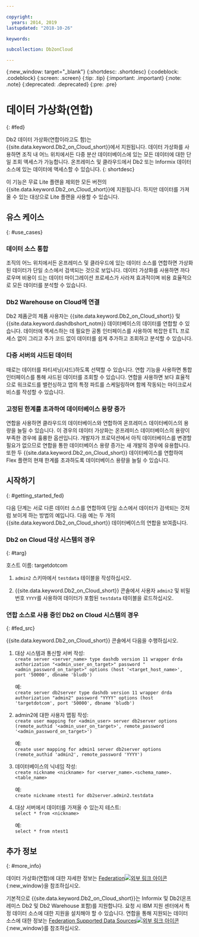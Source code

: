 ```yaml
---

copyright:
  years: 2014, 2019
lastupdated: "2018-10-26"

keywords: 

subcollection: Db2onCloud

---
```


<!-- Attribute definitions --> 
{:new_window: target="_blank"}
{:shortdesc: .shortdesc}
{:codeblock: .codeblock}
{:screen: .screen}
{:tip: .tip}
{:important: .important}
{:note: .note}
{:deprecated: .deprecated}
{:pre: .pre}

# 데이터 가상화(연합)
{: #fed}

Db2 데이터 가상화(연합이라고도 함)는 {{site.data.keyword.Db2_on_Cloud_short}}에서 지원됩니다. 데이터 가상화를 사용하면 조직 내 어느 위치에서든 다중 분산 데이터베이스에 있는 모든 데이터에 대한 단일 조회 액세스가 가능합니다. 온프레미스 및 클라우드에서 Db2 또는 Informix 데이터 소스에 있는 데이터에 액세스할 수 있습니다. 
{: shortdesc}

이 기능은 무료 Lite 플랜을 제외한 모든 버전의 {{site.data.keyword.Db2_on_Cloud_short}}에 지원됩니다. 하지만 데이터를 가져올 수 있는 대상으로 Lite 플랜을 사용할 수 있습니다.

## 유스 케이스
{: #use_cases}

### 데이터 소스 통합

조직의 어느 위치에서든 온프레미스 및 클라우드에 있는 데이터 소스를 연합하면 가상화된 데이터가 단일 소스에서 검색되는 것으로 보입니다. 데이터 가상화를 사용하면 까다로우며 비용이 드는 데이터 마이그레이션 프로세스가 사라져 효과적이며 비용 효율적으로 모든 데이터를 분석할 수 있습니다.

<!-- A company may have started their operations with an on-premises Db2 server. As cloud technology becomes more widespread and companies start to operate on cloud in a cost-effective fashion, there will be continued Cloud growth. However, the organization’s data on both sources remain as a critical component to their decision-making processes. By way of example, a client operating in retail industry needs to be able to access all data, say customer information, to run further analysis on their customers’ consumption behaviors. They need to be able to identify customers, match their records on cloud with already existing ones from an on-premises database and compose them as if the data is being retrieved from a single source. Federation capability here prevents the burdensome data migration process and allows the user to access the data without moving the data.

located in the cloud and on-premises -->

### Db2 Warehouse on Cloud에 연결

Db2 제품군의 제품 사용자는 {{site.data.keyword.Db2_on_Cloud_short}} 및 {{site.data.keyword.dashdbshort_notm}} 데이터베이스의 데이터를 연합할 수 있습니다. 데이터에 액세스하는 데 필요한 공통 인터페이스를 사용하여 복잡한 ETL 프로세스 없이 그리고 추가 코드 없이 데이터를 쉽게 추가하고 조회하고 분석할 수 있습니다.

<!-- Db2 family users would now be able to federate data between Db2 on Cloud and Db2 Warehouse on Cloud. By being provided a common interface for accessing the data, a user can now easily add or query data from or to the Warehouse without complex ETL processes or any additional code. -->

### 다중 서버의 샤드된 데이터

때로는 데이터를 파티셔닝(샤드)하도록 선택할 수 있습니다. 연합 기능을 사용하면 통합 인터페이스를 통해 샤드된 데이터를 조회할 수 있습니다. 연합을 사용하면 보다 효율적으로 워크로드를 밸런싱하고 앱의 특정 파트를 스케일링하며 함께 작동되는 마이크로서비스를 작성할 수 있습니다. 

<!-- At times, users may choose to partition (shard). With federation capabilities, data can be queried with a unified interface and this lets the user better balance the workload, scale specific parts of an app or create microservices that work together. -->

### 고정된 한계를 초과하여 데이터베이스 용량 증가

연합을 사용하면 클라우드의 데이터베이스와 연합하여 온프레미스 데이터베이스의 용량을 늘릴 수 있습니다. 이 경우의 데이터 가상화는 온프레미스 데이터베이스의 용량이 부족한 경우에 훌륭한 옵션입니다. 개발자가 프로덕션에서 아직 데이터베이스를 변경할 필요가 없으므로 연합을 통한 데이터베이스 용량 증가는 새 개발의 경우에 유용합니다. 또한 두 {{site.data.keyword.Db2_on_Cloud_short}} 데이터베이스를 연합하여 Flex 플랜의 현재 한계를 초과하도록 데이터베이스 용량을 늘릴 수 있습니다.

<!-- By using federation, users can increase capacity of an on premises database by federating to or from the cloud. This is a great option if your on premises database is running out of storage. Increased capacity will also be useful for new development as our users no longer need to change a database in production. You can also use this feature to federate between two Db2 on Cloud databases to increase the capacity beyond the current limits of the Flex plan. -->

## 시작하기
{: #getting_started_fed}

다음 단계는 서로 다른 데이터 소스를 연합하여 단일 소스에서 데이터가 검색되는 것처럼 보이게 하는 방법의 예입니다. 다음 예는 두 개의 {{site.data.keyword.Db2_on_Cloud_short}} 데이터베이스의 연합을 보여줍니다.

### Db2 on Cloud 대상 시스템의 경우
{: #targ}

호스트 이름: targetdotcom

1. `admin2` 스키마에서 `testdata` 테이블을 작성하십시오.

2. {{site.data.keyword.Db2_on_Cloud_short}} 콘솔에서 사용자 `admin2` 및 비밀번호 `YYYY`를 사용하여 데이터가 포함된 `testdata` 테이블을 로드하십시오.

<!-- ### On a client machine of the target

1. Catalog the target machine:<br/>
   `db2 catalog tcpip node <node_name> remote <host_name> server 50000`<br/>

   For example:<br/>
   `db2 catalog tcpip node fedS remote targetdotcom server 50000`

2. Catalog the database on fedS:<br/>
   `db2 catalog db bludb as <db_name> at node <node_name>`

   For example:<br/>
   `db2 catalog db bludb as srcdb at node fedS`

3. Connect to the database on fedS:<br/>
   `db2 connect to <catalog_db_name> user <admin_user> using '<admin_password>'`

   For example:<br/>
   `db2 connect to srcdb user 'admin1' with password 'XXXX'`

4. Create a wrapper on fedS:<br/>
   `db2 "create wrapper drda"`

5. Create a server to talk to the target machine:<br/>
   `db2 "create server <server_name> type dashdb version 11 wrapper drda authorization \"<admin_user_on_target>\" password \"<admin_password_on_target>\" options (host '<target_host_name>', port '50000', dbname 'bludb')"`

   For example:<br/>
   `db2 "create server db2server type dashdb version 11 wrapper drda authorization \"admin2\" password \"YYYY\" options (host 'targetdotcom', port '50000', dbname 'bludb')"`

6. Create the user mapping for admin2:<br/>
   `db2 "create user mapping for <admin_user> server db2server options (remote_authid '<admin_user_on_target>', remote_password '<admin_password_on_target>')"`

   For example:<br/>
   `db2 "create user mapping for admin1 server db2server options (remote_authid 'admin2', remote_password 'YYYY')"`

7. Create a nickname for the database:<br/>
   `db2 -v "create nickname <nickname> for <server_name>.<schema_name>.<table_name>"`

   For example:<br/>
   `db2 -v "create nickname ntest1 for db2server.admin2.testdata"`

### On the Db2 on Cloud source machine

1. Test that you can pull data from the target server:<br/>
   `db2 "select * from <nickname>"`

   For example:<br/>
   `db2 "select * from ntest1"`
-->

### 연합 소스로 사용 중인 Db2 on Cloud 시스템의 경우
{: #fed_src}

{{site.data.keyword.Db2_on_Cloud_short}} 콘솔에서 다음을 수행하십시오.

1. 대상 시스템과 통신할 서버 작성:<br/>
   `create server <server_name> type dashdb version 11 wrapper drda authorization "<admin_user_on_target>" password "<admin_password_on_target>" options (host '<target_host_name>', port '50000', dbname 'bludb')`

   예:<br/>
   `create server db2server type dashdb version 11 wrapper drda authorization "admin2" password "YYYY" options (host 'targetdotcom', port '50000', dbname 'bludb')`

2. admin2에 대한 사용자 맵핑 작성:<br/>
   `create user mapping for <admin_user> server db2server options (remote_authid '<admin_user_on_target>', remote_password '<admin_password_on_target>')`

   예:<br/>
   `create user mapping for admin1 server db2server options (remote_authid 'admin2', remote_password 'YYYY')`

3. 데이터베이스의 닉네임 작성:<br/>
   `create nickname <nickname> for <server_name>.<schema_name>.<table_name>`

   예:<br/>
   `create nickname ntest1 for db2server.admin2.testdata`

4. 대상 서버에서 데이터를 가져올 수 있는지 테스트:<br/>
   `select * from <nickname>`

   예:<br/>
   `select * from ntest1`

## 추가 정보
{: #more_info}

데이터 가상화(연합)에 대한 자세한 정보는 [Federation![외부 링크 아이콘](../../icons/launch-glyph.svg "외부 링크 아이콘")](https://www.ibm.com/support/knowledgecenter/SSFMBX/com.ibm.swg.im.dashdb.doc/fcontainer.html){:new_window}을 참조하십시오.

기본적으로 {{site.data.keyword.Db2_on_Cloud_short}}는 Informix 및 Db2(온프레미스 Db2 및 Db2 Warehouse 포함)를 지원합니다. 요청 시 IBM 지원 센터에서 특정 데이터 소스에 대한 지원을 설치해야 할 수 있습니다. 연합을 통해 지원되는 데이터 소스에 대한 정보는 [Federation Supported Data Sources![외부 링크 아이콘](../../icons/launch-glyph.svg "외부 링크 아이콘")](https://www.ibm.com/support/docview.wss?uid=swg27050561){:new_window}를 참조하십시오.

